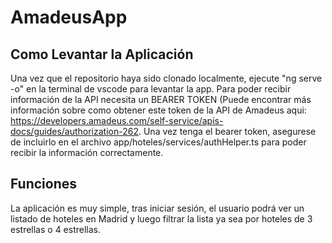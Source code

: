 # AmadeusApp


## Como Levantar la Aplicación

Una vez que el repositorio haya sido clonado localmente, ejecute "ng serve -o" en la terminal de vscode para levantar la app. Para poder recibir información de la API necesita un BEARER TOKEN (Puede encontrar más información sobre como obtener este token de la API de Amadeus aqui: https://developers.amadeus.com/self-service/apis-docs/guides/authorization-262. Una vez tenga el bearer token, asegurese de incluirlo en el archivo app/hoteles/services/authHelper.ts para poder recibir la información correctamente. 

## Funciones
La aplicación es muy simple, tras iniciar sesión, el usuario podrá ver un listado de hoteles en Madrid y luego filtrar la lista ya sea por hoteles de 3 estrellas o 4 estrellas. 

